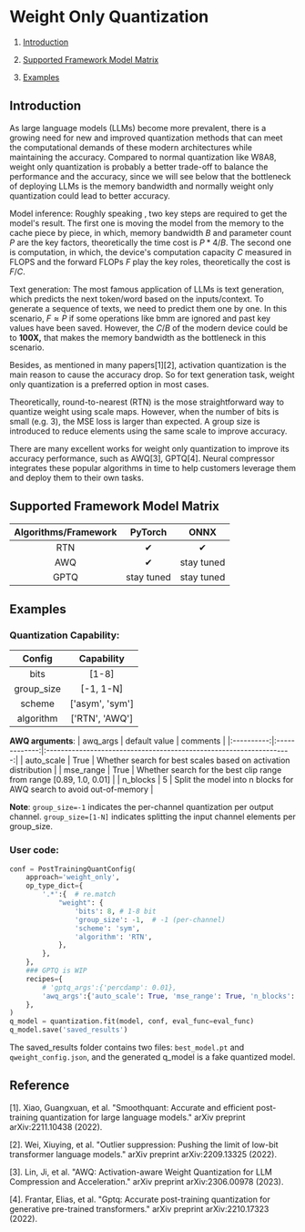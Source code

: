 Weight Only Quantization
=====

1. [Introduction](#introduction)

2. [Supported Framework Model Matrix](#supported-framework-model-matrix)

3. [Examples](#examples)


## Introduction

As large language models (LLMs) become more prevalent, there is a growing need for new and improved quantization methods that can meet the computational demands of these modern architectures while maintaining the accuracy.  Compared to normal quantization like W8A8,  weight only quantization is probably a better trade-off to balance the performance and the accuracy, since we will see below that the bottleneck of deploying LLMs is the memory bandwidth and normally weight only quantization could lead to better accuracy.

Model inference: Roughly speaking , two key steps are required to get the model's result. The first one is moving the model from the memory to the cache piece by piece, in which, memory bandwidth $B$ and parameter count $P$ are the key factors, theoretically the time cost is  $P*4 /B$. The second one is  computation, in which, the device's computation capacity  $C$  measured in FLOPS and the forward FLOPs $F$ play the key roles, theoretically the cost is $F/C$.

Text generation:  The most famous application of LLMs is text generation, which predicts the next token/word  based on the inputs/context. To generate a sequence of texts, we need to predict them one by one. In this scenario,  $F\approx P$  if some operations like bmm are ignored and past key values have been saved. However, the  $C/B$ of the modern device could be to **100X,** that makes the memory bandwidth as the bottleneck in this scenario.

Besides, as mentioned in many papers[1][2], activation quantization is the main reason to cause the accuracy drop. So for text generation task,  weight only quantization is a preferred option in most cases.

Theoretically, round-to-nearest (RTN) is the mose straightforward way to quantize weight using scale maps. However, when the number of bits is small (e.g. 3), the MSE loss is larger than expected. A group size is introduced to reduce elements using the same scale to improve accuracy.

There are many excellent works for weight only quantization to improve its accuracy performance, such as AWQ[3], GPTQ[4]. Neural compressor integrates these popular algorithms in time to help customers leverage them and deploy them to their own tasks.

## Supported Framework Model Matrix

| Algorithms/Framework |   PyTorch  |    ONNX    |
|:--------------:|:----------:|:----------:|
|       RTN      |  &#10004;  |  &#10004;  |
|       AWQ      |  &#10004;  | stay tuned |
|      GPTQ      | stay tuned | stay tuned |

## Examples
### **Quantization Capability**:
| Config | Capability |
| :---: | :---:|
| bits | [1-8] |
| group_size | [-1, 1-N] | 
| scheme | ['asym', 'sym'] |
| algorithm | ['RTN', 'AWQ'] |

**AWQ arguments**:
|  awq_args  | default value |                               comments                              |
|:----------:|:-------------:|:-------------------------------------------------------------------:|
| auto_scale |      True     |   Whether search for best scales based on activation distribution   |
|  mse_range |      True     | Whether search for the best clip range from range [0.89, 1.0, 0.01] |
|  n_blocks  |       5       |   Split the model into n blocks for AWQ search to avoid out-of-memory   |


**Note**: `group_size=-1` indicates the per-channel quantization per output channel. `group_size=[1-N]` indicates splitting the input channel elements per group_size.

### **User code**:
```python
conf = PostTrainingQuantConfig(
    approach='weight_only',
    op_type_dict={
        '.*':{ 	# re.match
            "weight": {
                'bits': 8, # 1-8 bit 
                'group_size': -1,  # -1 (per-channel)
                'scheme': 'sym', 
                'algorithm': 'RTN', 
            },
        },
    },
    ### GPTQ is WIP
    recipes={
        # 'gptq_args':{'percdamp': 0.01},
        'awq_args':{'auto_scale': True, 'mse_range': True, 'n_blocks': 5},
    },
)
q_model = quantization.fit(model, conf, eval_func=eval_func)
q_model.save('saved_results')
```

The saved_results folder contains two files: `best_model.pt` and `qweight_config.json`, and the generated q_model is a fake quantized model.

## Reference

[1]. Xiao, Guangxuan, et al. "Smoothquant: Accurate and efficient post-training quantization for large language models." arXiv preprint arXiv:2211.10438 (2022).

[2]. Wei, Xiuying, et al. "Outlier suppression: Pushing the limit of low-bit transformer language models." arXiv preprint arXiv:2209.13325 (2022).

[3]. Lin, Ji, et al. "AWQ: Activation-aware Weight Quantization for LLM Compression and Acceleration." arXiv preprint arXiv:2306.00978 (2023).

[4]. Frantar, Elias, et al. "Gptq: Accurate post-training quantization for generative pre-trained transformers." arXiv preprint arXiv:2210.17323 (2022).